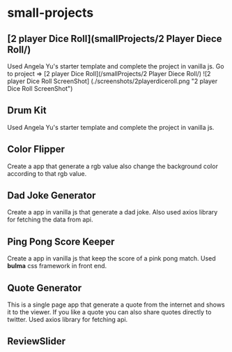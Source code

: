 # small-projects

## [2 player Dice Roll](smallProjects/2 Player Diece Roll/)
Used Angela Yu's starter template and complete the project in vanilla js.
 Go to project => [2 player Dice Roll](/smallProjects/2 Player Diece Roll/)
![2 player Dice Roll ScreenShot]
(./screenshots/2playerdiceroll.png "2 player Dice Roll ScreenShot")
## Drum Kit
Used Angela Yu's starter template and complete the project in vanilla js.
## Color Flipper
Create a app that generate a rgb value also change the background color according to that rgb value.
## Dad Joke Generator
Create a app in vanilla js that generate a dad joke. Also used axios library for fetching the data from api.
## Ping Pong Score Keeper
Create a app in vanilla js that keep the score of a pink pong match. Used **bulma** css framework in front end.
## Quote Generator
 This is a single page app that generate a quote from the internet and shows it to the viewer. If you like a quote you can also share quotes directly to twitter. Used axios library for fetching api. 
## ReviewSlider
